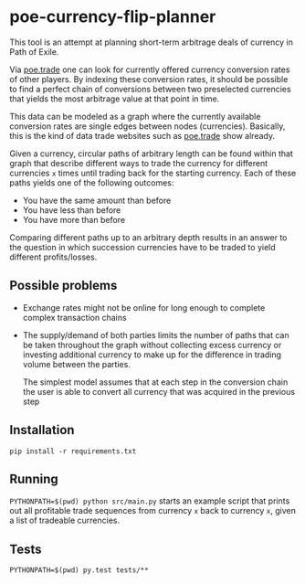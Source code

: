 # poe-currency-flip-planner

This tool is an attempt at planning short-term arbitrage deals of currency in Path of Exile.

Via [poe.trade](http://currency.poe.trade) one can look for currently offered currency
conversion rates of other players. By indexing these conversion rates, it should be
possible to find a perfect chain of conversions between two preselected currencies that
yields the most arbitrage value at that point in time.

This data can be modeled as a graph where the currently available conversion rates are
single edges between nodes (currencies). Basically, this is the kind of data trade websites
such as [poe.trade](http://currency.poe.trade) show already.

Given a currency, circular paths of arbitrary length can be found within that graph that
describe different ways to trade the currency for different currencies `x` times until
trading back for the starting currency. Each of these paths yields one of the following
outcomes:

* You have the same amount than before
* You have less than before
* You have more than before

Comparing different paths up to an arbitrary depth results in an answer to the question
in which succession currencies have to be traded to yield different profits/losses.

## Possible problems

* Exchange rates might not be online for long enough to complete complex transaction chains
* The supply/demand of both parties limits the number of paths that can be taken throughout
  the graph without collecting excess currency or investing additional currency to make
  up for the difference in trading volume between the parties.

  The simplest model assumes that at each step in the conversion chain the user is able
  to convert all currency that was acquired in the previous step

## Installation

`pip install -r requirements.txt`


## Running

`PYTHONPATH=$(pwd) python src/main.py` starts an example script that prints out all
profitable trade sequences from currency `x` back to currency `x`, given a list of
tradeable currencies.


## Tests

`PYTHONPATH=$(pwd) py.test tests/**`
